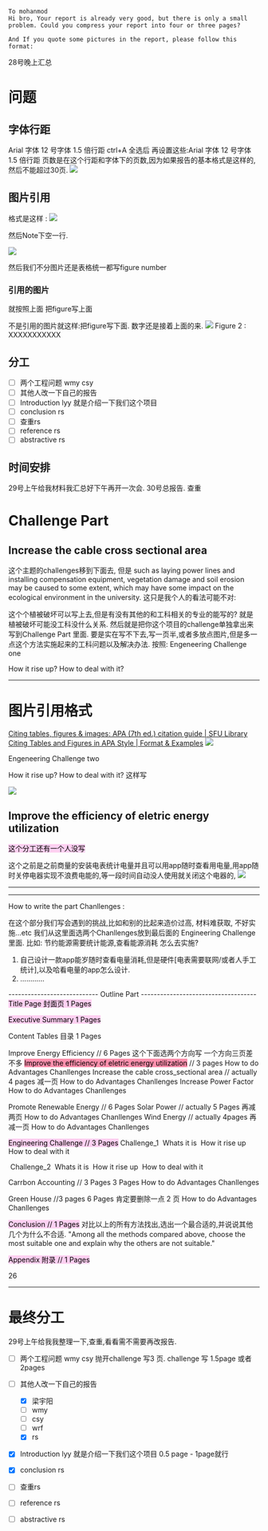 ~~~text
To mohanmod
Hi bro, Your report is already very good, but there is only a small problem. Could you compress your report into four or three pages?

And If you quote some pictures in the report, please follow this format:
~~~
28号晚上汇总
# 问题
## 字体行距
Arial 字体 12 号字体 1.5 倍行距
ctrl+A 全选后 再设置这些:Arial 字体 12 号字体 1.5 倍行距
页数是在这个行距和字体下的页数,因为如果报告的基本格式是这样的,然后不能超过30页.
![](assets/截图_20230327114223.png)

## 图片引用
格式是这样 :
![](assets/截图_20230324232841.png)

然后Note下空一行.

![](assets/截图_20230327113912.png)

然后我们不分图片还是表格统一都写figure number
### 引用的图片
就按照上面 把figure写上面

不是引用的图片就这样:把figure写下面. 数字还是接着上面的来.
![](assets/截图_20230327130608.png)
						Figure 2 : XXXXXXXXXXX

## 分工
- [ ] 两个工程问题   wmy csy
- [ ] 其他人改一下自己的报告
- [ ] Introduction  lyy  就是介绍一下我们这个项目
- [ ] conclusion  rs
- [ ] 查重rs 
- [ ] reference rs 
- [ ] abstractive rs

## 时间安排
29号上午给我材料我汇总好下午再开一次会.
30号总报告. 查重



# Challenge Part
## Increase the cable cross sectional area

这个主题的challenges移到下面去, 但是
 such as laying power lines and installing compensation equipment, vegetation damage and soil erosion may be caused to some extent, which may have some impact on the ecological environment in the university.
这只是我个人的看法可能不对:

这个个植被破坏可以写上去,但是有没有其他的和工科相关的专业的能写的? 就是植被破坏可能没工科没什么关系.
然后就是把你这个项目的challenge单独拿出来写到Challenge Part 里面. 要是实在写不下去,写一页半,或者多放点图片,但是多一点这个方法实施起来的工科问题以及解决办法.
按照:
Engeneering Challenge one

How it rise up?
​How to deal with it?

---
# 图片引用格式
[Citing tables, figures & images: APA (7th ed.) citation guide | SFU Library](https://www.lib.sfu.ca/help/cite-write/citation-style-guides/apa/tables-figures)
[Citing Tables and Figures in APA Style | Format & Examples](https://www.scribbr.com/apa-examples/citing-tables-figures/)
![](assets/截图_20230324232841.png)


Engeneering Challenge two

How it rise up?
​How to deal with it?
这样写

![](assets/截图_20230324212513%201.png)

## Improve the efficiency of eletric energy utilization
<mark style="background: #FFB8EBA6;">这个分工还有一个人没写</mark>

这个之前是之前商量的安装电表统计电量并且可以用app随时查看用电量,用app随时关停电器实现不浪费电能的,等一段时间自动没人使用就关闭这个电器的,
![](assets/截图_20230324213729.png)


---
---
How to write the part Chanllenges : 

在这个部分我们写会遇到的挑战,比如和别的比起来造价过高, 材料难获取, 不好实施...etc
我们从这里面选两个Chanllenges放到最后面的 Engineering Challenge 里面.
比如: 节约能源需要统计能源,查看能源消耗 怎么去实施?

1. 自己设计一款app能岁随时查看电量消耗,但是硬件[电表需要联网/或者人手工统计],以及哈看电量的app怎么设计.
2. ............

---------------------------- Outline Part ------------------------------------
<mark style="background: #FFB8EBA6;">Title Page 封面页 1 Pages</mark>

<mark style="background: #FFB8EBA6;">Executive Summary 1 Pages</mark>

Content Tables 目录 1 Pages

Improve Energy Efficiency // 6 Pages  这个下面选两个方向写 一个方向三页差不多
	<mark style="background: #FF5582A6;">Improve the efficiency of eletric energy utilization</mark>  // 3 pages
		How to do
		Advantages
		Chanllenges
	Increase the cable cross_sectional area   // actually 4 pages 减一页
		How to do
		Advantages
		Chanllenges
	Increase Power Factor
		How to do
		Advantages
		Chanllenges
	
Promote Renewable Energy // 6 Pages
	Solar Power           // actually 5 Pages  再减两页
		How to do
		Advantages
		Chanllenges
	Wind Energy             // actually 4pages 再减一页
		How to do
		Advantages
		Chanllenges
		
<mark style="background: #FFB8EBA6;">Engineering Challenge // 3 Pages</mark>
	 Challenge_1
	​	Whats it is
​		How it rise up
​		How to deal with it

​	 Challenge_2
​		Whats it is
​		How it rise up
​		How to deal with it

Carrbon Accounting // 3 Pages  3 Pages
	How to do
	Advantages
	Chanllenges

Green House //3 pages  6 Pages  肯定要删除一点 2 页
	How to do
	Advantages
	Chanllenges
	
<mark style="background: #FFB8EBA6;">Conclusion // 1 Pages</mark>
	对比以上的所有方法找出,选出一个最合适的,并说说其他几个为什么不合适.
	"Among all the methods compared above, choose the most suitable one and explain why the others are not suitable."
	
<mark style="background: #FFB8EBA6;">Appendix 附录 // 1 Pages</mark>

26

---




# 最终分工
29号上午给我我整理一下,查重,看看需不需要再改报告.
- [ ] 两个工程问题   wmy csy
	抛开challenge 写3 页.
	challenge 写 1.5page 或者2pages
- [ ] 其他人改一下自己的报告
	- [x] 梁宇阳
	- [ ] wmy
	- [ ] csy
	- [ ] wrf
	- [x] rs
- [x] Introduction  lyy  就是介绍一下我们这个项目
	0.5 page - 1page就行

- [x] conclusion  rs
- [ ] 查重rs 
- [ ] reference rs 
- [ ] abstractive rs

